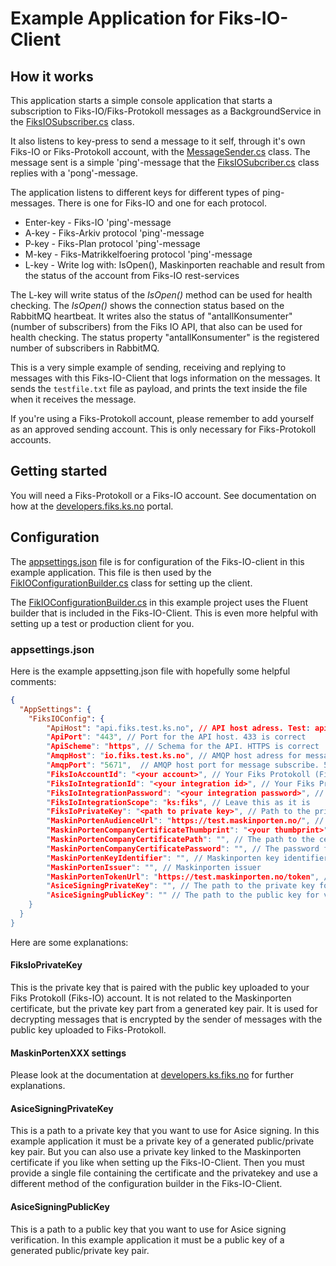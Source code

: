 # Example Application for Fiks-IO-Client

## How it works

This application starts a simple console application that starts a subscription to Fiks-IO/Fiks-Protokoll messages as a BackgroundService in the [FiksIOSubscriber.cs](FiksIO/FiksIOSubscriber.cs) class.

It also listens to key-press to send a message to it self, through it's own Fiks-IO or Fiks-Protokoll account, with the [MessageSender.cs](FiksIO/MessageSender.cs) class. The message sent is a simple 'ping'-message that the [FiksIOSubcriber.cs](FiksIO/FiksIOSubscriber.cs) class replies with a 'pong'-message.

The application listens to different keys for different types of ping-messages. There is one for Fiks-IO and one for each protocol.

- Enter-key - Fiks-IO 'ping'-message
- A-key - Fiks-Arkiv protocol 'ping'-message
- P-key - Fiks-Plan protocol 'ping'-message
- M-key - Fiks-Matrikkelfoering protocol 'ping'-message
- L-key - Write log with: IsOpen(), Maskinporten reachable and result from the status of the account from Fiks-IO rest-services 

The L-key will write status of the _IsOpen()_ method can be used for health checking. The _IsOpen()_ shows the connection status based on the RabbitMQ heartbeat.
It writes also the status of "antallKonsumenter" (number of subscribers) from the Fiks IO API, that also can be used for health checking. The status property "antallKonsumenter" is the registered number of subscribers in RabbitMQ.

This is a very simple example of sending, receiving and replying to messages with this Fiks-IO-Client that logs information on the messages. It sends the `testfile.txt` file as payload, and prints the text inside the file when it receives the message.

If you're using a Fiks-Protokoll account, please remember to add yourself as an approved sending account. This is only necessary for Fiks-Protokoll accounts.

## Getting started

You will need a Fiks-Protokoll or a Fiks-IO account. See documentation on how at the [developers.fiks.ks.no](https://developers.fiks.ks.no/tjenester/fiksprotokoll/#hvordan-komme-i-gang-med-fiks-protokoll) portal.

## Configuration

The [appsettings.json](appsettings.json) file is for configuration of the Fiks-IO-client in this example application.
This file is then used by the [FikIOConfigurationBuilder.cs](FiksIO/FiksIOConfigurationBuilder.cs) class for setting up the client.

The [FikIOConfigurationBuilder.cs](FiksIO/FiksIOConfigurationBuilder.cs) in this example project uses the Fluent builder that is included in the Fiks-IO-Client. 
This is even more helpful with setting up a test or production client for you.

### appsettings.json
Here is the example appsetting.json file with hopefully some helpful comments:

```json
{
  "AppSettings": {
    "FiksIOConfig": {
        "ApiHost": "api.fiks.test.ks.no", // API host adress. Test: api.fiks.test.ks.no", Prod: "api.fiks.ks.no"
        "ApiPort": "443", // Port for the API host. 433 is correct
        "ApiScheme": "https", // Schema for the API. HTTPS is correct
        "AmqpHost": "io.fiks.test.ks.no", // AMQP host adress for message subscribe. Test: "io.fiks.test.ks.no", Prod: "io.fiks.ks.no" 
        "AmqpPort": "5671",  // AMQP host port for message subscribe. 5671 is correct
        "FiksIoAccountId": "<your account>", // Your Fiks Protokoll (Fiks-IO) account id
        "FiksIoIntegrationId": "<your integration id>", // Your Fiks Protokoll (Fiks-IO) integration id
        "FiksIoIntegrationPassword": "<your integration password>", // Your Fiks Protokoll (Fiks-IO) integration password
        "FiksIoIntegrationScope": "ks:fiks", // Leave this as it is
        "FiksIoPrivateKey": "<path to private key>", // Path to the private key that is paired with the public key uploaded to your Fiks Protokoll (Fiks-IO) account
        "MaskinPortenAudienceUrl": "https://test.maskinporten.no/", // Maskinporten Audience url. Test: "https://test.maskinporten.no", Prod: "https://maskinporten.no"
        "MaskinPortenCompanyCertificateThumbprint": "<your thumbprint>", // The thumbprint for the certificate used with Maskinporten
        "MaskinPortenCompanyCertificatePath": "", // The path to the certificate used with Maskinporten
        "MaskinPortenCompanyCertificatePassword": "", // The password for the certificate used with Maskinporten
        "MaskinPortenKeyIdentifier": "", // Maskinporten key identifier
        "MaskinPortenIssuer": "", // Maskinporten issuer
        "MaskinPortenTokenUrl": "https://test.maskinporten.no/token", // Token url for Maskinporten. Test: "https://test.maskinporten.no/token", Prod: "https://maskinporten.no/token" 
        "AsiceSigningPrivateKey": "", // The path to the private key for AsiceSigning of the payloads.
        "AsiceSigningPublicKey": "" // The path to the public key for verification of AsiceSigning of the payloads.
    }
  }
}
```

Here are some explanations:

#### FiksIoPrivateKey
This is the private key that is paired with the public key uploaded to your Fiks Protokoll (Fiks-IO) account.
It is not related to the Maskinporten certificate, but the private key part from a generated key pair. It is used for decrypting messages that is encrypted by the sender of messages with the public key uploaded to Fiks-Protokoll.

#### MaskinPortenXXX settings
Please look at the documentation at [developers.ks.fiks.no](https://developers.fiks.ks.no/felles/difiidportenklient/) for further explanations.

#### AsiceSigningPrivateKey
This is a path to a private key that you want to use for Asice signing. In this example application it must be a private key of a generated public/private key pair.
But you can also use a private key linked to the Maskinporten certificate if you like when setting up the Fiks-IO-Client. Then you must provide a single file containing the certificate and the privatekey and use a different method of the configuration builder in the Fiks-IO-Client.

#### AsiceSigningPublicKey
This is a path to a public key that you want to use for Asice signing verification. In this example application it must be a public key of a generated public/private key pair.


